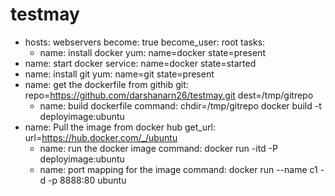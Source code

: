 # testmay
- hosts: webservers
  become: true
  become_user: root
  tasks:
  - name: install docker
   yum: name=docker state=present
- name: start docker
service:  name=docker state=started
 - name: install git
    yum: name=git state=present
  - name: get the dockerfile from githib
    git: repo=https://github.com/darshanarn26/testmay.git dest=/tmp/gitrepo
    - name: build dockerfile
    command: chdir=/tmp/gitrepo docker build -t deployimage:ubuntu
- name: Pull the image from docker hub
get_url:
 url=https://hub.docker.com/_/ubuntu
  - name: run the docker image
    command: docker run -itd -P deployimage:ubuntu
   - name: port mapping for the image 
   command:  docker run --name c1 -d -p 8888:80 ubuntu 
  

   
